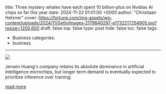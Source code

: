 title: Three mystery whales have each spent 10 billion-plus on Nvidias AI chips so far this year
date: 2024-11-22 01:01:00 +0000
author: "Christiaan Hetzner"
cover: https://fortune.com/img-assets/wp-content/uploads/2024/11/GettyImages-2179640297-e1732217254905.jpg?resize=1200,600
draft: false
top: false
type: post
hide: false
toc: false
tags:
  - Business
categories:
  - business
---

![](https://fortune.com/img-assets/wp-content/uploads/2024/11/GettyImages-2179640297-e1732217254905.jpg?resize=1200,600)

Jensen Huang's company retains its absolute dominance in artificial intelligence microchips, but longer term demand is eventually expected to prioritize inference over training.

[read more](https://fortune.com/2024/11/21/nvidia-jensen-huang-ai-training-chips-microsoft-google-amazon-tesla-meta-hyperscalers-cloud-computing/)

